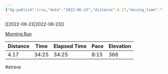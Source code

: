 ```yaml
---
{"dg-publish":true,"date":"2022-06-23","distance":4.17,"moving_time":"34:25","elapsed_time":"34:25","pace":"8:15","total_elevation_gain":366,"url":"https://www.strava.com/activities/7357258701","permalink":"/01-personal/strava/2022-06-23-morning-run/","dgPassFrontmatter":true}
---
```



[[2022-06-23\|2022-06-23]]

[Morning Run](https://www.strava.com/activities/7357258701)

| Distance | Time  | Elapsed Time | Pace | Elevation |
| -------- | ----- | ------------ | ---- | --------- |
| 4.17     | 34:25 | 34:25        | 8:15 | 366       |




#strava

